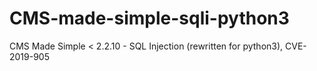 # CMS-made-simple-sqli-python3
 CMS Made Simple &lt; 2.2.10 - SQL Injection (rewritten for python3),  CVE-2019-905
